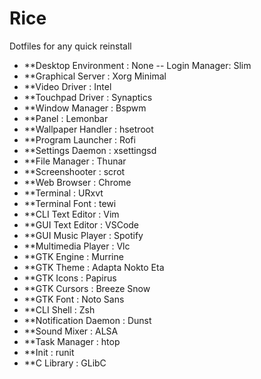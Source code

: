 # Rice
Dotfiles for any quick reinstall
- **Desktop Environment : None
-- Login Manager: Slim
- **Graphical Server : Xorg Minimal
- **Video Driver : Intel
- **Touchpad Driver : Synaptics
- **Window Manager : Bspwm
- **Panel : Lemonbar
- **Wallpaper Handler : hsetroot
- **Program Launcher : Rofi
- **Settings Daemon : xsettingsd
- **File Manager : Thunar
- **Screenshooter : scrot
- **Web Browser : Chrome
- **Terminal : URxvt
- **Terminal Font : tewi
- **CLI Text Editor : Vim
- **GUI Text Editor : VSCode
- **GUI Music Player : Spotify
- **Multimedia Player : Vlc
- **GTK Engine : Murrine
- **GTK Theme : Adapta Nokto Eta
- **GTK Icons : Papirus
- **GTK Cursors : Breeze Snow
- **GTK Font : Noto Sans
- **CLI Shell : Zsh
- **Notification Daemon : Dunst
- **Sound Mixer : ALSA
- **Task Manager : htop
- **Init : runit
- **C Library : GLibC